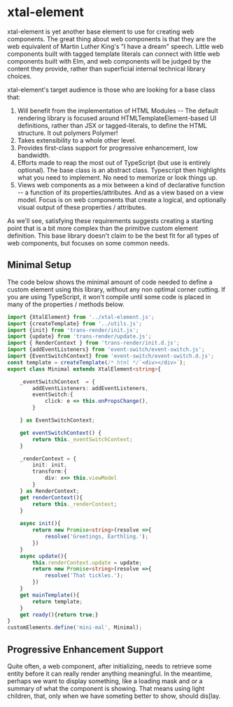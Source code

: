 # xtal-element

xtal-element is yet another base element to use for creating web components.  The great thing about web components is that they are the web equivalent of Martin Luther King's "I have a dream" speech.  Little web components built with tagged template literals can connect with little web components built with Elm, and web components will be judged by the content they provide, rather than superficial internal technical library choices. 

xtal-element's target audience is those who are looking for a base class that:

1.  Will benefit from the implementation of HTML Modules -- The default rendering library is focused around HTMLTemplateElement-based UI definitions, rather than JSX or tagged-literals, to define the HTML structure.  It out polymers Polymer!
2.  Takes extensibility to a whole other level.
3.  Provides first-class support for progressive enhancement, low bandwidth.
4.  Efforts made to reap the most out of TypeScript (but use is entirely optional).  The base class is an abstract class.  Typescript then highlights what you need to implement.  No need to memorize or look things up.
5.  Views web components as a mix between a kind of declarative function -- a function of its properties/attributes.  And as a view based on a view model.  Focus is on web components that create a logical, and optionally visual output of these properties / attributes.

As we'll see, satisfying these requirements suggests creating a starting point that is a bit more complex than the primitive custom element definition.  This base library doesn't claim to be the best fit for all types of web components, but focuses on some common needs.

## Minimal Setup

The code below shows the minimal amount of code needed to define a custom element using this library, without any non optimal corner cutting.  If you are using TypeScript, it won't compile until some code is placed in many of the properties / methods below.

```TypeScript
import {XtalElement} from '../xtal-element.js';
import {createTemplate} from '../utils.js';
import {init} from 'trans-render/init.js';
import {update} from 'trans-render/update.js';
import { RenderContext } from 'trans-render/init.d.js';
import {addEventListeners} from 'event-switch/event-switch.js';
import {EventSwitchContext} from 'event-switch/event-switch.d.js';
const template = createTemplate(/* html */`<div></div>`);
export class Minimal extends XtalElement<string>{

    _eventSwitchContext  = {
        addEventListeners: addEventListeners,
        eventSwitch:{
            click: e => this.onPropsChange(),
        }

    } as EventSwitchContext;

    get eventSwitchContext() {
        return this._eventSwitchContext;
    }

    _renderContext = {
        init: init,
        transform:{
            div: x=> this.viewModel
        }
    } as RenderContext;
    get renderContext(){
        return this._renderContext;
    }
        
    async init(){
        return new Promise<string>(resolve =>{
            resolve('Greetings, Earthling.');
        })
    }
    async update(){
        this.renderContext.update = update;
        return new Promise<string>(resolve =>{
            resolve('That tickles.');
        })
    }
    get mainTemplate(){
        return template;
    }
    get ready(){return true;}
}
customElements.define('mini-mal', Minimal);
```

## Progressive Enhancement Support

Quite often, a web component, after initializing, needs to retrieve some entity before it can really render anything meaningful.  In the meantime, perhaps we want to display something, like a loading mask and or a summary of what the component is showing.  That means using light children, that, only when we have someting better to show, should dis[lay. 

